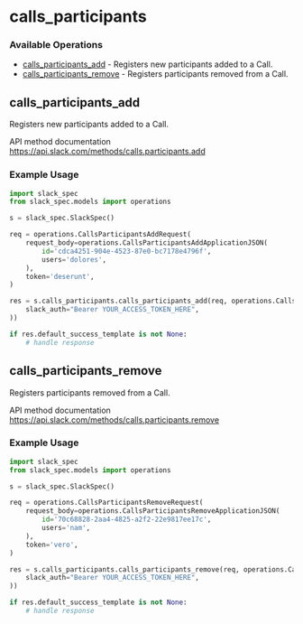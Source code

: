 # calls_participants

### Available Operations

* [calls_participants_add](#calls_participants_add) - Registers new participants added to a Call.
* [calls_participants_remove](#calls_participants_remove) - Registers participants removed from a Call.

## calls_participants_add

Registers new participants added to a Call.

API method documentation
<https://api.slack.com/methods/calls.participants.add>

### Example Usage

```python
import slack_spec
from slack_spec.models import operations

s = slack_spec.SlackSpec()

req = operations.CallsParticipantsAddRequest(
    request_body=operations.CallsParticipantsAddApplicationJSON(
        id='cdca4251-904e-4523-87e0-bc7178e4796f',
        users='dolores',
    ),
    token='deserunt',
)

res = s.calls_participants.calls_participants_add(req, operations.CallsParticipantsAddSecurity(
    slack_auth="Bearer YOUR_ACCESS_TOKEN_HERE",
))

if res.default_success_template is not None:
    # handle response
```

## calls_participants_remove

Registers participants removed from a Call.

API method documentation
<https://api.slack.com/methods/calls.participants.remove>

### Example Usage

```python
import slack_spec
from slack_spec.models import operations

s = slack_spec.SlackSpec()

req = operations.CallsParticipantsRemoveRequest(
    request_body=operations.CallsParticipantsRemoveApplicationJSON(
        id='70c68828-2aa4-4825-a2f2-22e9817ee17c',
        users='nam',
    ),
    token='vero',
)

res = s.calls_participants.calls_participants_remove(req, operations.CallsParticipantsRemoveSecurity(
    slack_auth="Bearer YOUR_ACCESS_TOKEN_HERE",
))

if res.default_success_template is not None:
    # handle response
```
